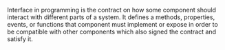 Interface in programming is the contract on how some component should interact with different parts of a system.
It defines a methods, properties, events, or functions that component must implement or expose in order to be compatible with other components which also signed the contract and satisfy it.